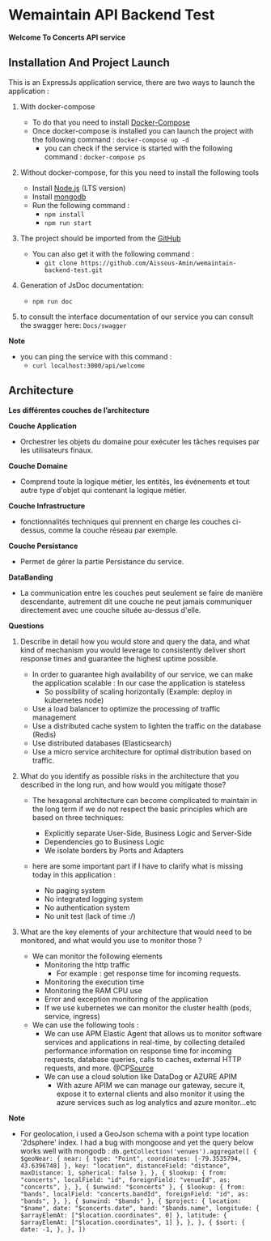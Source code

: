 # Wemaintain API Backend Test
**Welcome To Concerts API service**

## Installation And Project Launch 

This is an ExpressJs application service, there are two ways to launch the application :
1. With docker-compose
    - To do that you need to install [Docker-Compose](https://docs.docker.com/compose/install/)
    - Once docker-compose is installed you can launch the project with the following command : `docker-compose up -d`
        - you can check if the service is started with the following command : `docker-compose ps`

2. Without docker-compose, for this you need to install the following tools
    - Install [Node.js](https://nodejs.org) (LTS version)
    - Install [mongodb](https://docs.mongodb.com/manual/tutorial/install-mongodb-on-windows/#install-mongodb-community-edition)
    - Run the following command :
        - `npm install`
        - `npm run start`
        
3. The project should be imported from the [GitHub](https://github.com/Aissous-Amin/wemaintain-backend-test/tree/develop)
     - You can also get it with the following command : 
          - `git clone https://github.com/Aissous-Amin/wemaintain-backend-test.git`
              
4. Generation of JsDoc documentation:
     - `npm run doc`
     
5. to consult the interface documentation of our service you can consult the swagger here: `Docs/swagger`
     
**Note** 
- you can ping the service with this command : 
    - `curl localhost:3000/api/welcome`

## Architecture

**Les différentes couches de l’architecture**

****Couche Application**** 
- Orchestrer les objets du domaine pour exécuter les tâches requises par les utilisateurs finaux.

****Couche Domaine**** 
- Comprend toute la logique métier, les entités, les événements et tout autre type d'objet qui contenant la logique métier.

****Couche Infrastructure**** 
- fonctionnalités techniques qui prennent en charge les couches ci-dessus, comme la couche réseau par exemple.

****Couche Persistance**** 
- Permet de gérer la partie Persistance du service.

****DataBanding****
- La communication entre les couches peut seulement se faire de manière descendante, autrement dit une couche ne peut jamais communiquer directement avec une couche située au-dessus d'elle.

**Questions**

1. Describe in detail how you would store and query the data, and what kind of mechanism you would leverage to consistently deliver short response times and guarantee the highest uptime possible.
   - In order to guarantee high availability of our service, we can make the application scalable : In our case the application is stateless
        - So possibility of scaling horizontally (Example: deploy in kubernetes node)
   - Use a load balancer to optimize the processing of traffic management
   - Use a distributed cache system to lighten the traffic on the database (Redis)
   - Use distributed databases (Elasticsearch)
   - Use a micro service architecture for optimal distribution based on traffic.
   
   
2. What do you identify as possible risks in the architecture that you described in the long run, and how would you mitigate those?
   - The hexagonal architecture can become complicated to maintain in the long term if we do not respect the basic principles which are based on three techniques:
        - Explicitly separate User-Side, Business Logic and Server-Side
        - Dependencies go to Business Logic
        - We isolate borders by Ports and Adapters
   
   - here are some important part if I have to clarify what is missing today in this application :
        - No paging system
        - No integrated logging system
        - No authentication system
        - No unit test (lack of time :/)
3. What are the key elements of your architecture that would need to be monitored, and what would you use to monitor those ?
   - We can monitor the following elements
        - Monitoring the http traffic
            - For example : get response time for incoming requests.
        - Monitoring the execution time
        - Monitoring the RAM CPU use
        - Error and exception monitoring of the application
        - If we use kubernetes we can monitor the cluster health (pods, service, ingress)
   - We can use the following tools :
        - We can use APM Elastic Agent that allows us to monitor software services and applications in real-time, by collecting detailed performance information on response time for incoming requests, database queries, calls to caches, external HTTP requests, and more. @CP[Source](https://www.elastic.co/fr/apm?ultron=B-Stack-Trials-EMEA-S-FR-BMM&gambit=Elasticsearch-APM&blade=adwords-s&hulk=cpc&Device=c&thor=%2Bapm%20%2Belasticsearch&gclid=CjwKCAiAmrOBBhA0EiwArn3mfGz4VZhMGU-N7HfJyagy3LOIDFXBNITkwdWA7P9jQ9Us16oax0GIpBoCrtQQAvD_BwE)
        - We can use a cloud solution like DataDog or  AZURE APIM
            - With azure APIM we can manage our gateway, secure it, expose it to external clients and also monitor it using the azure services such as log analytics and azure monitor…etc


**Note**
- For geolocation, i used a GeoJson schema with a point type location '2dsphere' index.
 I had a bug with mongoose and yet the query below works well with mongodb : 
`db.getCollection('venues').aggregate([
         {
             $geoNear: {
                 near: { type: "Point", coordinates: [-79.3535794, 43.6396748] },
                 key: "location",
                 distanceField: "distance",
                 maxDistance: 1,
                 spherical: false
             },
         },
         {
             $lookup: {
                 from: "concerts",
                 localField: "id",
                 foreignField: "venueId",
                 as: "concerts",
             },
         },
         { $unwind: "$concerts" },
         {
             $lookup: {
                 from: "bands",
                 localField: "concerts.bandId",
                 foreignField: "id",
                 as: "bands",
             },
         },
         { $unwind: "$bands" },
         {
             $project: {
                 location: "$name",
                 date: "$concerts.date",
                 band: "$bands.name",
                 longitude: { $arrayElemAt: ["$location.coordinates", 0] },
                 latitude: { $arrayElemAt: ["$location.coordinates", 1] },
             },
         },
         {
             $sort: {
                 date: -1,
             },
         },
     ])`
